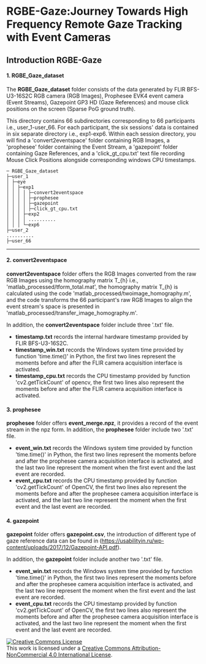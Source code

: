 # RGBE-Gaze:Journey Towards High Frequency Remote Gaze Tracking with Event Cameras
## Introduction RGBE-Gaze

#### 1. RGBE_Gaze_dataset

The **RGBE_Gaze_dataset** folder consists of the data generated by FLIR BFS-U3-16S2C RGB camera (RGB Images), Prophesee EVK4 event camera (Event Streams), Gazepoint GP3 HD (Gaze References) and mouse click positions on the screen (Sparse PoG ground truth).

This directory contains 66 subdirectories corresponding to 66 participants i.e., user_1-user_66. For each participant, the six sessions' data is contained in six separate directory i.e., exp1-exp6. Within each session directory, you will find a 'convert2eventspace' folder containing RGB Images, a 'prophesee' folder containing the Event Stream, a 'gazepoint' folder containing Gaze References, and a 'click_gt_cpu.txt' text file recording Mouse Click Positions alongside corresponding windows CPU timestamps.

  ```
 ─ RGBE_Gaze_dataset
├─user_1
│ ├─eye
│ │ ├─exp1
│ │ │ │ ├─convert2eventspace
│ │ │ │ ├─prophesee
│ │ │ │ ├─gazepoint
│ │ │ │ ├─click_gt_cpu.txt
│ │ │ ├─exp2
│ │ │ │ ..........
│ │ │ └─exp6
├─user_2
..........
├─user_66
  ```
--------------------

#### 2. convert2eventspace
**convert2eventspace** folder offers the RGB Images converted from the raw RGB Images using the homography matrix T_{h} i.e., 'matlab_processed/tform_total.mat', the homography matrix T_{h} is calculated using the code 'matlab_processed/twoimage_homography.m', and the code transforms the 66 participant's raw RGB Images to align the event stream's space is presented in  'matlab_processed/transfer_image_homography.m'. 

In addition, the **convert2eventspace** folder include three '.txt' file.
- **timestamp.txt** records the internal hardware timestamp provided by FLIR BFS-U3-16S2C.
- **timestamp_win.txt** records the Windows system time provided by function 'time.time()' in Python, the first two lines represent the moments before and after the FLIR camera acquisition interface is activated.
- **timestamp_cpu.txt** records the CPU timestamp provided by function 'cv2.getTickCount' of opencv, the first two lines also represent the moments before and after the FLIR camera acquisition interface is activated.


#### 3. prophesee
**prophesee** folder offers **event_merge.npz**, it provides a record of the event stream in the npz form.
In addition, the **prophesee** folder include two '.txt' file.
- **event_win.txt** records the Windows system time provided by function 'time.time()' in Python, the first two lines represent the moments before and after the prophesee camera acquisition interface is activated, and the last two line represent the moment when the first event and the last event are recorded.
- **event_cpu.txt** records the CPU timestamp provided by function 'cv2.getTickCount' of OpenCV, the first two lines also represent the moments before and after the prophesee camera acquisition interface is activated, and the last two line represent the moment when the first event and the last event are recorded.


#### 4. gazepoint
**gazepoint** folder offers **gazepoint.csv**, the introduction of different type of gaze reference data can be found in  (https://usabilityin.ru/wp-content/uploads/2017/12/Gazepoint-API.pdf).

In addition, the **gazepoint** folder include another two '.txt' file.
- **event_win.txt** records the Windows system time provided by function 'time.time()' in Python, the first two lines represent the moments before and after the prophesee camera acquisition interface is activated, and the last two line represent the moment when the first event and the last event are recorded.
- **event_cpu.txt** records the CPU timestamp provided by function 'cv2.getTickCount' of OpenCV, the first two lines also represent the moments before and after the prophesee camera acquisition interface is activated, and the last two line represent the moment when the first event and the last event are recorded.


<a rel="license" href="http://creativecommons.org/licenses/by-nc/4.0/"><img alt="Creative Commons License" style="border-width:0" src="https://i.creativecommons.org/l/by-nc/4.0/88x31.png" /></a><br />
This work is licensed under a <a rel="license" href="http://creativecommons.org/licenses/by-nc/4.0/">Creative Commons
Attribution-NonCommercial 4.0 International License</a>.
